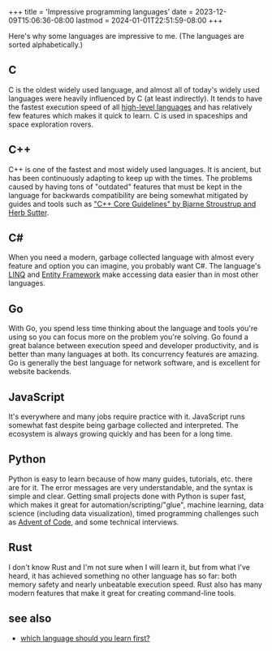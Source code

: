 +++
title = 'Impressive programming languages'
date = 2023-12-09T15:06:36-08:00
lastmod = 2024-01-01T22:51:59-08:00
+++

Here's why some languages are impressive to me. (The languages are sorted alphabetically.)

## C

C is the oldest widely used language, and almost all of today's widely used languages were heavily influenced by C (at least indirectly). It tends to have the fastest execution speed of all [high-level languages](https://en.wikipedia.org/wiki/High-level_programming_language) and has relatively few features which makes it quick to learn. C is used in spaceships and space exploration rovers.

## C++

C++ is one of the fastest and most widely used languages. It is ancient, but has been continuously adapting to keep up with the times. The problems caused by having tons of "outdated" features that must be kept in the language for backwards compatibility are being somewhat mitigated by guides and tools such as ["C++ Core Guidelines" by Bjarne Stroustrup and Herb Sutter](https://isocpp.github.io/CppCoreGuidelines/CppCoreGuidelines).

## C#

When you need a modern, garbage collected language with almost every feature and option you can imagine, you probably want C#. The language's [LINQ](https://learn.microsoft.com/en-us/dotnet/csharp/linq/) and [Entity Framework](https://learn.microsoft.com/en-us/aspnet/entity-framework) make accessing data easier than in most other languages.

## Go

With Go, you spend less time thinking about the language and tools you're using so you can focus more on the problem you're solving. Go found a great balance between execution speed and developer productivity, and is better than many languages at both. Its concurrency features are amazing. Go is generally the best language for network software, and is excellent for website backends.

## JavaScript

It's everywhere and many jobs require practice with it. JavaScript runs somewhat fast despite being garbage collected and interpreted. The ecosystem is always growing quickly and has been for a long time.

## Python

Python is easy to learn because of how many guides, tutorials, etc. there are for it. The error messages are very understandable, and the syntax is simple and clear. Getting small projects done with Python is super fast, which makes it great for automation/scripting/"glue", machine learning, data science (including data visualization), timed programming challenges such as [Advent of Code](https://adventofcode.com/), and some technical interviews.

## Rust

I don't know Rust and I'm not sure when I will learn it, but from what I've heard, it has achieved something no other language has so far: both memory safety and nearly unbeatable execution speed. Rust also has many modern features that make it great for creating command-line tools.

## see also

* [which language should you learn first?](https://wheelercj.github.io/notes/pages/20231027105247.html)
